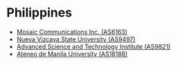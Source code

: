 # Philippines

- [Mosaic Communications Inc. (AS6163)](http://www.mozcom.com/nook/traceroute.html)
- [Nueva Vizcaya State University (AS9497)](http://noc.main.nvsu.edu.ph/tools/trace/php-trace.php)
- [Advanced Science and Technology Institute (AS9821)](http://noc.asti.dost.gov.ph/misctool/traceme/index.php)
- [Ateneo de Manila University (AS18188)](http://cng.ateneo.net/lg/lg.pl)
